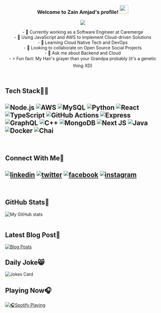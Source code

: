<h3 align="center">
  Welcome to Zain Amjad's profile!
  <img src="https://media.giphy.com/media/hvRJCLFzcasrR4ia7z/giphy.gif" width="28">
</h3>

<p align="center">
  <a href="#"><img src="https://readme-typing-svg.herokuapp.com/?lines=Software+Engineer+at+CareMerge;~3+years+of+Professional+Experience;Passionate+About+Web+Dev+and+DevOps;Always+Learning+New+Tech+Stuff&font=Fira%20Code&center=true&width=500&height=45&color=f75c7e&vCenter=true&size=22"></a>
</p>

<p align="center">
- 🔭 Currently working as a Software Engineer at Caremerge<br>
- 🌱 Using JavaScript and AWS to implement Cloud-driven Solutions<br>
- 🤔 Learning Cloud Native Tech and DevOps<br>
- 👯 Looking to collaborate on Open Source Social Projects<br>
- 💬 Ask me about Backend and Cloud<br>
- ⚡ Fun fact: My Hair's grayer than your Grandpa probably (it's a genetic thing XD)<br>
</p>

<br>

[1]: https://www.linkedin.com/in/zain-amjad/
[2]: https://twitter.com/za1namjad
[3]: https://www.facebook.com/zainamjad1998/
[4]: https://www.instagram.com/za1namjad/

Tech Stack:man_technologist:
---

![Node.js](https://img.shields.io/badge/Node.js-339933?style=for-the-badge&logo=nodedotjs&logoColor=white)
![AWS](https://img.shields.io/badge/Amazon_AWS-FF9900?style=for-the-badge&logo=amazonaws&logoColor=white)
![MySQL](https://img.shields.io/badge/MySQL-005C84?style=for-the-badge&logo=mysql&logoColor=white)
![Python](https://img.shields.io/badge/Python-3776AB?style=for-the-badge&logo=python&logoColor=white)
![React](https://img.shields.io/badge/React-20232A?style=for-the-badge&logo=react&logoColor=61DAFB)
![TypeScript](https://img.shields.io/badge/TypeScript-007ACC?style=for-the-badge&logo=typescript&logoColor=white)
![GitHub Actions](https://img.shields.io/badge/github%20actions-%232671E5.svg?style=for-the-badge&logo=githubactions&logoColor=white)
![Express](https://img.shields.io/badge/Express.js-000000?style=for-the-badge&logo=express&logoColor=white)
![GraphQL](https://img.shields.io/badge/-GraphQL-E10098?style=for-the-badge&logo=graphql&logoColor=white)
![C++](https://img.shields.io/badge/c++-%2300599C.svg?style=for-the-badge&logo=c%2B%2B&logoColor=white)
![MongoDB](https://img.shields.io/badge/MongoDB-4EA94B?style=for-the-badge&logo=mongodb&logoColor=white)
![Next JS](https://img.shields.io/badge/Next-black?style=for-the-badge&logo=next.js&logoColor=white)
![Java](https://img.shields.io/badge/java-%23ED8B00.svg?style=for-the-badge&logo=openjdk&logoColor=white)
![Docker](https://img.shields.io/badge/Docker-2CA5E0?style=for-the-badge&logo=docker&logoColor=white)
![Chai](https://img.shields.io/badge/chai-A30701?style=for-the-badge&logo=chai&logoColor=white)
---
<br>

Connect With Me:handshake:
---

[![linkedin](https://img.shields.io/badge/LinkedIn-0077B5?style=for-the-badge&logo=linkedin&logoColor=white)][1]
[![twitter](https://img.shields.io/badge/Twitter-1DA1F2?style=for-the-badge&logo=twitter&logoColor=white)][2]
[![facebook](https://img.shields.io/badge/Facebook-1877F2?style=for-the-badge&logo=facebook&logoColor=white)][3]
[![instagram](https://img.shields.io/badge/Instagram-E4405F?style=for-the-badge&logo=instagram&logoColor=white)][4]
---
<br>

GitHub Stats:medal_sports:
---

<!--- Older One that worked (was showing 0 commits for some reason)
https://github-readme-stats.vercel.app/api?username=ZainAmjad68&theme=dark&show_icons=true&hide=stars&include_all_commits=true&count_private=true&hide_rank=true
https://github-readme-stats-sigma-five.vercel.app/api?username=ZainAmjad68&theme=dark&show_icons=true&hide=stars&hide_rank=true -->
<!-- need to remove -sigma-five from this when the https://github.com/anuraghazra/github-readme-stats/issues/3177#issuecomment-1699333042 issue gets fixed -->
![My GitHub stats](https://github-readme-stats.vercel.app/api?username=ZainAmjad68&theme=dark&show_icons=true&hide=stars&hide_rank=true)
<br>
<br>

Latest Blog Post:scroll:
---

[![Blog Posts](https://github-readme-medium.vercel.app/?username=zainamjad&limit=1&bg=121212)](https://medium.com/@zainamjad)
<br>

Daily Joke:smile_cat:
---
![Jokes Card](https://readme-jokes.vercel.app/api?theme=gotham)

Playing Now:headphones:
---

[![:headphones:Spotify Playing](https://spotify-github-profile.vercel.app/api/view?uid=313seo4wtvjs3q5lmwwd2pdt5d2y&cover_image=true&theme=default&bar_color=416840&bar_color_cover=false)](https://spotify-github-profile.vercel.app/api/view?uid=313seo4wtvjs3q5lmwwd2pdt5d2y&redirect=true)
